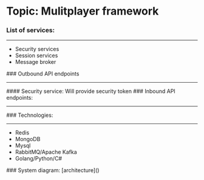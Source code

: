 # Topic: Mulitplayer framework 
### List of services:
<hr>
<ul>
<li>Security services</li>
<li>Session services</li>
<li>Message broker</li>
</ul>
### Outbound API endpoints
<hr>
#### Security service:
Will provide security token
### Inbound API endpoints:
<hr>
### Technologies:
<hr>
<ul>
<li>Redis</li>
<li>MongoDB</li>
<li>Mysql</li>
<li>RabbitMQ/Apache Kafka</li>
<li>Golang/Python/C#</li>
</ul>
### System diagram:
[architecture]()
